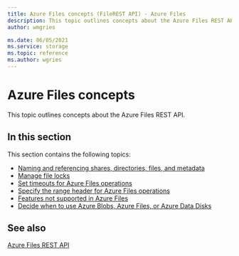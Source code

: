 ```yaml
---
title: Azure Files concepts (FileREST API) - Azure Files
description: This topic outlines concepts about the Azure Files REST API. 
author: wmgries

ms.date: 06/05/2021
ms.service: storage
ms.topic: reference
ms.author: wgries
---
```


# Azure Files concepts
This topic outlines concepts about the Azure Files REST API.  
  
## In this section
This section contains the following topics:  
  
- [Naming and referencing shares, directories, files, and metadata](Naming-and-Referencing-Shares--Directories--Files--and-Metadata.md)
- [Manage file locks](Managing-File-Locks.md)  
- [Set timeouts for Azure Files operations](Setting-Timeouts-for-File-Service-Operations.md)
- [Specify the range header for Azure Files operations](Specifying-the-Range-Header-for-File-Service-Operations.md)  
- [Features not supported in Azure Files](Features-Not-Supported-By-the-Azure-File-Service.md)  
- [Decide when to use Azure Blobs, Azure Files, or Azure Data Disks](/azure/storage/common/storage-decide-blobs-files-disks)
  
## See also
[Azure Files REST API](File-Service-REST-API.md)